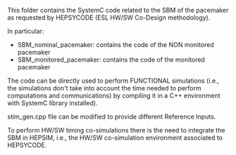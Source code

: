 This folder contains the SystemC code related to the SBM of the pacemaker as requested by HEPSYCODE (ESL HW/SW Co-Design methodology).

In particular:
- SBM_nominal_pacemaker: contains the code of the NON monitored pacemaker
- SBM_monitored_pacemaker: contains the code of the monitored pacemaker

The code can be directly used to perform FUNCTIONAL simulations (i.e., the simulations don't take into account the time needed to perform computations and communications) by compiling it in a C++ environment with SystemC library installed).

stim_gen.cpp file can be modified to provide different Reference Inputs.

To perform HW/SW timing co-simulations there is the need to integrate the SBM in HEPSIM, i.e., the HW/SW co-simulation environment associated to HEPSYCODE.
                                   
